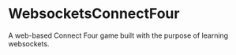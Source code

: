 # WebsocketsConnectFour
 A web-based Connect Four game built with the purpose of learning websockets.

